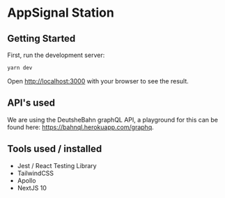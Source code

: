 # AppSignal Station

## Getting Started

First, run the development server:

```bash
yarn dev
```

Open [http://localhost:3000](http://localhost:3000) with your browser to see the result.

## API's used

We are using the DeutsheBahn graphQL API, a playground for this can be found  here: https://bahnql.herokuapp.com/graphq.

## Tools used / installed

* Jest / React Testing Library
* TailwindCSS
* Apollo
* NextJS 10

